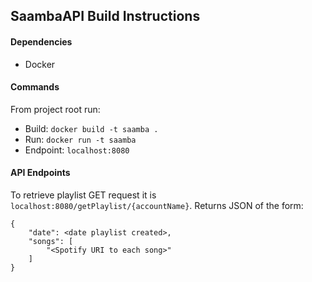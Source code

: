 ## SaambaAPI Build Instructions

#### Dependencies
- Docker

#### Commands 
From project root run:
- Build: `docker build -t saamba .`
- Run: `docker run -t saamba`
- Endpoint: `localhost:8080`

#### API Endpoints
To retrieve playlist GET request it is `localhost:8080/getPlaylist/{accountName}`. Returns JSON of the form:
````
{ 
    "date": <date playlist created>,
    "songs": [
        "<Spotify URI to each song>"
    ]
}
````